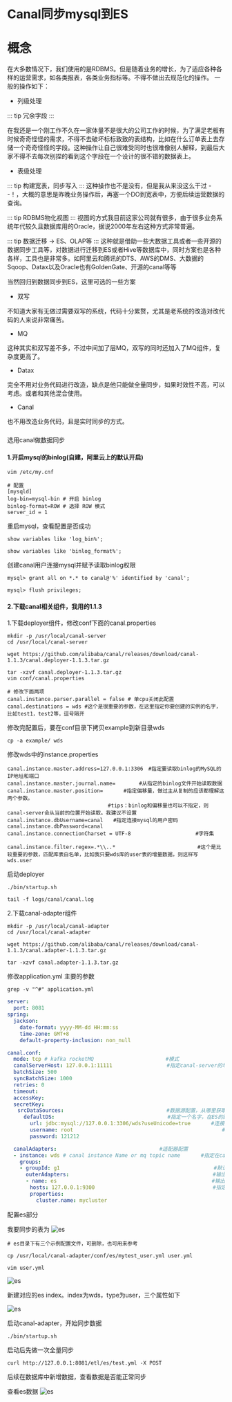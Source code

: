 
# Canal同步mysql到ES

# 概念
在大多数情况下，我们使用的是RDBMS。但是随着业务的增长，为了适应各种各样的运营需求，如各类报表，各类业务指标等。不得不做出去规范化的操作。
一般的操作如下：

* 列级处理

::: tip
冗余字段
:::

在我还是一个刚工作不久在一家体量不是很大的公司工作的时候，为了满足老板有时候奇奇怪怪的需求，不得不去破坏标标致致的表结构，比如在什么订单表上去存储一个奇奇怪怪的字段。这种操作让自己很难受同时也很难像别人解释，到最后大家不得不去每次别捏的看到这个字段在一个设计的很不错的数据表上。

* 表级处理

::: tip
构建宽表，同步写入
:::
这种操作也不是没有，但是我从来没这么干过 - -！，大概的意思是昨晚业务操作后，再塞一个DO到宽表中，方便后续运营数据的查询。

::: tip
RDBMS物化视图
:::
视图的方式我目前这家公司就有很多，由于很多业务系统年代较久且数据库用的Oracle，据说2000年左右这种方式非常普遍。

::: tip
数据迁移 -> ES、OLAP等
:::
这种就是借助一些大数据工具或者一些开源的数据同步工具等，对数据进行迁移到ES或者Hive等数据库中，同时方案也是各种各样，工具也是非常多。如阿里云和腾讯的DTS、AWS的DMS、大数据的Sqoop、Datax以及Oracle也有GoldenGate、开源的canal等等


当然回归到数据同步到ES，这里可选的一些方案

* 双写

不知道大家有无做过需要双写的系统，代码十分累赘，尤其是老系统的改造对改代码的人来说非常痛苦。

* MQ

这种其实和双写差不多，不过中间加了层MQ，双写的同时还加入了MQ组件，复杂度更高了。

* Datax

完全不用对业务代码进行改造，缺点是他只能做全量同步，如果时效性不高，可以考虑。或者和其他混合使用。

* Canal

也不用改造业务代码，且是实时同步的方式。



###

选用canal做数据同步

#### 1.开启mysql的binlog(自建，阿里云上的默认开启)

```shell
vim /etc/my.cnf

# 配置
[mysqld]
log-bin=mysql-bin # 开启 binlog
binlog-format=ROW # 选择 ROW 模式
server_id = 1
```
重启mysql，查看配置是否成功
```shell
show variables like 'log_bin%';

show variables like 'binlog_format%';
```

创建canal用户连接mysql并赋予读取binlog权限

```shell
mysql> grant all on *.* to canal@'%' identified by 'canal';

mysql> flush privileges;
```


#### 2.下载canal相关组件，我用的1.1.3

1.下载deployer组件，修改conf下面的canal.properties

```shell
mkdir -p /usr/local/canal-server
cd /usr/local/canal-server

wget https://github.com/alibaba/canal/releases/download/canal-1.1.3/canal.deployer-1.1.3.tar.gz

tar -xzvf canal.deployer-1.1.3.tar.gz
vim conf/canal.properties

# 修改下面两项
canal.instance.parser.parallel = false # 单cpu关闭此配置
canal.destinations = wds #这个是很重要的参数，在这里指定你要创建的实例的名字，比如test1，test2等，逗号隔开

```

修改完配置后，要在conf目录下拷贝example到新目录wds
```shell
cp -a example/ wds
```

修改wds中的instance.properties
```shell
canal.instance.master.address=127.0.0.1:3306　#指定要读取binlog的MySQL的IP地址和端口
canal.instance.master.journal.name=　　　　 #从指定的binlog文件开始读取数据
canal.instance.master.position=　　　　#指定偏移量，做过主从复制的应该都理解这两个参数。
　　　　　　　　　　　　　　　　　　　 #tips：binlog和偏移量也可以不指定，则canal-server会从当前的位置开始读取。我建议不设置
canal.instance.dbUsername=canal　　#指定连接mysql的用户密码
canal.instance.dbPassword=canal  
canal.instance.connectionCharset = UTF-8　　　　　　　　　　　　 #字符集

canal.instance.filter.regex=.*\\..*　　　　　　　　　　　　　　　　#这个是比较重要的参数，匹配库表白名单，比如我只要wds库的user表的增量数据，则这样写 wds.user
```

启动deployer
```shell
./bin/startup.sh

tail -f logs/canal/canal.log
```

2.下载canal-adapter组件
```shell
mkdir -p /usr/local/canal-adapter
cd /usr/local/canal-adapter

wget https://github.com/alibaba/canal/releases/download/canal-1.1.3/canal.adapter-1.1.3.tar.gz

tar -xzvf canal.adapter-1.1.3.tar.gz
```

修改application.yml 主要的参数
```shell
grep -v "^#" application.yml
```
```yml
server:
  port: 8081
spring:
  jackson:
    date-format: yyyy-MM-dd HH:mm:ss
    time-zone: GMT+8
    default-property-inclusion: non_null

canal.conf:
  mode: tcp # kafka rocketMQ　　　　　　　　　　　　　　#模式
  canalServerHost: 127.0.0.1:11111　　　　　　　　　　 #指定canal-server的地址和端口
  batchSize: 500
  syncBatchSize: 1000
  retries: 0
  timeout:
  accessKey:
  secretKey:
　　srcDataSources:　　　　　　　　　　　　　　　　　　　　#数据源配置，从哪里获取数据
　　  defaultDS:　　　　　　　　　　　　　　　　　　　　　　#指定一个名字，在ES的配置中会用到，唯一
　　    url: jdbc:mysql://127.0.0.1:3306/wds?useUnicode=true　　　　#连接的数据库地址和一个库
　　    username: root　　　　　　　　　　　　　　　　　　　　　　　　　　　　　#数据库的用户和密码
　　    password: 121212

  canalAdapters:　　　　　　　　　　　　　　　　　　　　#适配器配置
  - instance: wds # canal instance Name or mq topic name　　　　#指定在canal-server配置的实例
    groups:
    - groupId: g1　　　　　　　　　　　　　　　　　　　　　　　　　　　　　　#默认就好，组标示
      outerAdapters:　　　　　　　　　　　　　　　　　　　　　　　　　　　　#输出
      - name: es　　　　　　　　　　　　　　　　　　　　　　　　　　　　　  #输出到哪里？指定es
　　    hosts: 127.0.0.1:9300　　　　　　　　　　　　　　　　　　　　　　　#指定es的地址，注意端口为es的传输端口9300
　　    properties:　　　　　　　　　　　　　　　　　　
　　      cluster.name: mycluster　　　　　　　　　　　　　　　　　　　　　　　　　#指定es的集群名称
```


配置es部分

我要同步的表为
![es](./image/es6.png)


```shell
# es目录下有三个示例配置文件，可删除，也可用来参考

cp /usr/local/canal-adapter/conf/es/mytest_user.yml user.yml

vim user.yml
```

![es](./image/es7.png)

新建对应的es index。index为wds，type为user，三个属性如下

![es](./image/es8.png)


启动canal-adapter，开始同步数据

```shell
./bin/startup.sh
```

启动后先做一次全量同步
```shell
curl http://127.0.0.1:8081/etl/es/test.yml -X POST
```

后续在数据库中新增数据，查看数据是否能正常同步

查看es数据
![es](./image/es9.png)
